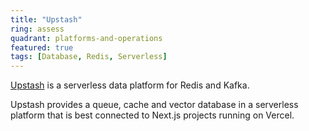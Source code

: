 ```yaml
---
title: "Upstash"
ring: assess
quadrant: platforms-and-operations
featured: true
tags: [Database, Redis, Serverless]
---
```


[Upstash](https://upstash.com/) is a serverless data platform for Redis and Kafka.

Upstash provides a queue, cache and vector database in a serverless platform that is best connected to Next.js projects running on Vercel.
